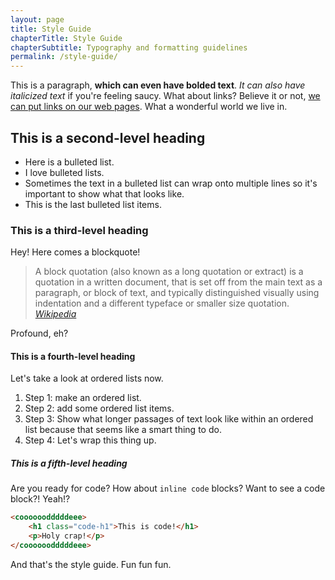```yaml
---
layout: page
title: Style Guide
chapterTitle: Style Guide
chapterSubtitle: Typography and formatting guidelines
permalink: /style-guide/
---
```


This is a paragraph, **which can even have bolded text**. _It can also have italicized text_ if you're feeling saucy. What about links? Believe it or not, [we can put links on our web pages](#). What a wonderful world we live in.

## This is a second-level heading

- Here is a bulleted list.
- I love bulleted lists.
- Sometimes the text in a bulleted list can wrap onto multiple lines so it's important to show what that looks like.
- This is the last bulleted list items.

### This is a third-level heading

Hey! Here comes a blockquote!

> A block quotation (also known as a long quotation or extract) is a quotation in a written document, that is set off from the main text as a paragraph, or block of text, and typically distinguished visually using indentation and a different typeface or smaller size quotation. <cite>[Wikipedia](https://en.wikipedia.org/wiki/Block_quotation)</cite>

Profound, eh?

#### This is a fourth-level heading

Let's take a look at ordered lists now.

1. Step 1: make an ordered list.
2. Step 2: add some ordered list items.
3. Step 3: Show what longer passages of text look like within an ordered list because that seems like a smart thing to do.
4. Step 4: Let's wrap this thing up.

##### This is a fifth-level heading

Are you ready for code? How about `inline code` blocks? Want to see a code block?! Yeah!?

````````html
<coooooodddddeee>
    <h1 class="code-h1">This is code!</h1>
    <p>Holy crap!</p>
</coooooodddddeee>
````````

And that's the style guide. Fun fun fun.
